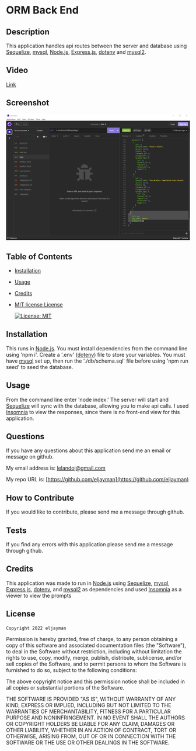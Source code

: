 # ORM Back End

## Description

This application handles api routes between the server and database using [Sequelize](https://sequelize.org/), [mysql](https://www.mysql.com/), [Node.js](https://nodejs.org/), [Express.js](https://expressjs.com/), [dotenv](https://www.npmjs.com/package/dotenv) and [mysql2](https://www.npmjs.com/package/mysql2).

## Video

[Link](https://watch.screencastify.com/v/IOJJ6IMz78BxNITsx7W9)

## Screenshot

![Screenshot of application](./app.png)

## Table of Contents

- [Installation](#installation)
- [Usage](#usage)
- [Credits](#credits)
- [MIT license License](#license)

  [![License: MIT](https://img.shields.io/badge/License-MIT-yellow.svg)](https://opensource.org/licenses/MIT)

## Installation

This runs in [Node.js](https://nodejs.org/). You must install dependencies from the command line using 'npm i'. Create a '.env' ([dotenv](https://www.npmjs.com/package/dotenv)) file to store your variables. You must have [mysql](https://www.mysql.com/) set up, then run the './db/schema.sql' file before using 'npm run seed' to seed the database.

## Usage

From the command line enter 'node index.' The server will start and [Sequelize](https://sequelize.org/) will sync with the database, allowing you to make api calls. I used [Insomnia](https://insomnia.rest/) to view the responses, since there is no front-end view for this application.

## Questions

If you have any questions about this application send me an email or message on github.

My email address is: [lelandoj@gmail.com](mailto:lelandoj@gmail.com)

My repo URL is: [https://github.com/eljayman](https://github.com/eljayman)

## How to Contribute

If you would like to contribute, please send me a message through github.

## Tests

If you find any errors with this application please send me a message through github.

## Credits

This application was made to run in [Node.js](https://nodejs.org/) using [Sequelize](https://sequelize.org/), [mysql](https://www.mysql.com/), [Express.js](https://expressjs.com/), [dotenv](https://www.npmjs.com/package/dotenv), and [mysql2](https://www.npmjs.com/package/mysql2) as dependencies and used [Insomnia](https://insomnia.rest/) as a viewer to view the prompts

## License

    Copyright 2022 eljayman

Permission is hereby granted, free of charge, to any person obtaining a copy of this software and associated documentation files (the "Software"), to deal in the Software without restriction, including without limitation the rights to use, copy, modify, merge, publish, distribute, sublicense, and/or sell copies of the Software, and to permit persons to whom the Software is furnished to do so, subject to the following conditions:

The above copyright notice and this permission notice shall be included in all copies or substantial portions of the Software.

THE SOFTWARE IS PROVIDED "AS IS", WITHOUT WARRANTY OF ANY KIND, EXPRESS OR IMPLIED, INCLUDING BUT NOT LIMITED TO THE WARRANTIES OF MERCHANTABILITY, FITNESS FOR A PARTICULAR PURPOSE AND NONINFRINGEMENT. IN NO EVENT SHALL THE AUTHORS OR COPYRIGHT HOLDERS BE LIABLE FOR ANY CLAIM, DAMAGES OR OTHER LIABILITY, WHETHER IN AN ACTION OF CONTRACT, TORT OR OTHERWISE, ARISING FROM, OUT OF OR IN CONNECTION WITH THE SOFTWARE OR THE USE OR OTHER DEALINGS IN THE SOFTWARE.
